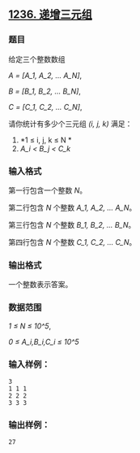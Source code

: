 ## [1236. 递增三元组](https://www.acwing.com/problem/content/1238/)

### 题目

给定三个整数数组

*A = [A_1, A_2, … A_N]*,

*B = [B_1, B_2, … B_N]*,

*C = [C_1, C_2, … C_N]*,

请你统计有多少个三元组 *(i, j, k)* 满足：

1. *1 ≤ i, j, k ≤ N *
2. *A_i < B_j < C_k*

### 输入格式

第一行包含一个整数 *N*。

第二行包含 *N* 个整数 *A_1, A_2, … A_N*。

第三行包含 *N* 个整数 *B_1, B_2, … B_N*。

第四行包含 *N* 个整数 *C_1, C_2, … C_N*。

### 输出格式

一个整数表示答案。

### 数据范围

*1 ≤ N ≤ 10^5*,

*0 ≤ A_i,B_i,C_i ≤ 10^5*

### 输入样例：

```
3
1 1 1
2 2 2
3 3 3
```

### 输出样例：

```
27
```

